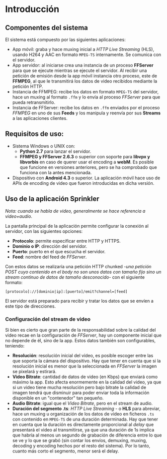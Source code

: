 # Introducción

## Componentes del sistema

El sistema está compuesto por las siguientes aplicaciones:

* App móvil: graba y hace muxing inicial a *HTTP Live Streaming* (HLS), usando H264 y AAC en formato `MPEG-TS` internamente. Se comunica con el servidor.
* App servidor: al iniciarse crea una instancia de un proceso **FFServer** para que se ejecute mientras se ejecute el servidor. Al recibir una petición de emisión desde la app móvil instancia otro proceso, este de **FFMPEG**, al que le transmitirá los datos de video recibidos mediante la petición HTTP.
* Instancia de FFMPEG: recibe los datos en formato `MPEG-TS` del servidor, hace un muxing al formato `.ffm` y lo envía al proceso *FFServer* para que pueda retransmitirlo.
* Instancia de FFServer: recibe los datos en `.ffm` enviados por el proceso *FFMPEG* en uno de sus **Feeds** y los manipula y reenvía por sus **Streams** a las aplicaciones clientes.

## Requisitos de uso:

* Sistema Windows o UNIX con:
    * **Python 2.7** para lanzar el servidor.
    * **FFMPEG y FFServer 2.6.3** o superior con soporte para **libvpx y libvorbis** en caso de querer usar el encoding a **webM**. Es posible que funcione en versiones anteriores, pero se ha comprobado que funciona con la antes mencionada.
* Dispositivo con **Android 4.3** o superior. La aplicación móvil hace uso de APIs de encoding de video que fueron introducidas en dicha versión.

## Uso de la aplicación **Sprinkler**

*Nota: cuando se habla de video, generalmente se hace referencia a video+audio*.

La pantalla principal de la aplicación permite configurar la conexión al servidor, con las siguientes opciones:

* **Protocolo**: permite especificar entre HTTP y HTTPS.
* **Dominio o IP**: dirección del servidor.
* **Puerto**: puerto en el que escucha el servidor.
* **Feed**: nombre del feed de *FFServer*.

Con estos datos se realizaría una petición HTTP chunked *-una petición POST cuyo contenido en el body no son unos datos con tamaño fijo sino un stream continuo de datos de tamaño desconocido-* con el siguiente formato:

`[protocolo]://[dominio|ip]:[puerto]/emit?channel=[feed]`

El servidor está preparado para recibir y tratar los datos que se envíen a este tipo de direcciones.

### Configuración del stream de video

Si bien es cierto que gran parte de la responsabilidad sobre la calidad del video recae en la configuración de *FFServer*, hay un componente inicial que no depende de él, sino de la app. Estos datos también son configurables, teniendo:

* **Resolución**: resolución inicial del vídeo, es posible escoger entre las que soporta la cámara del dispositivo. Hay que tener en cuenta que si la resolución inicial es menor que la seleccionada en *FFServer* la imagen se pixelará y estirará.
* **Video Bitrate**: cantidad de datos de video (en Kbps) que enviará como máximo la app. Esto afecta enormemente en la calidad del video, ya que si un video tiene mucha resolución pero bajo bitrate la calidad de imagen tendrá que disminuir para poder enviar toda la información disponible en un "contenedor" tan pequeño.
* **Audio Bitrate**: igual que el *Video Bitrate*, pero en el stream de audio.
* **Duración del segmento .ts**: *HTTP Live Streaming -* o **HLS** para abreviar, hace un muxing u organización de los datos de video en ficheros `.ts` con contenido en `MPEG-TS` de una duración determinada. Hay que tener en cuenta que la duración es directamente proporcional al *delay* que presentará el video al transmitirse, ya que una duración de 1s implica que habría al menos un segundo de grabación de diferencia entre lo que se ve y lo que se grabó (sin contar los envíos, demuxing, muxing, decoding y encoding hechos por el resto del sistema). Por lo tanto, cuanto más corto el segmento, menor será el delay.
